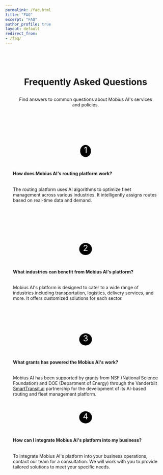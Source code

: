 ```yaml
---
permalink: /faq.html
title: "FAQ"
excerpt: "FAQ"
author_profile: true
layout: default
redirect_from:
- /faq/
---
```



<div id="mainContent" class="wrapper-body" role="main">
  <div class="page-copy">
  <div class="xrm-editable-html xrm-attribute"><div class="xrm-attribute-value"><div data-component-theme="portalThemeColor8" class="row sectionBlockLayout text-left" style="display: flex; flex-wrap: wrap; margin: 0px; min-height: auto; padding: 8px;">
  <div class="container" style="padding: 0px; display: flex; flex-wrap: wrap;">
    <div class="col-md-12 columnBlockLayout" style="flex-grow: 1; display: flex; flex-direction: column; min-width: 310px; word-break: break-word; margin: 20px 0px; padding: 16px;">
      <h1 style="text-align: center;">Frequently Asked Questions</h1>
      <p style="text-align: center; margin: 10px;">Find answers to common questions about Mobius AI's services and policies.</p>
    </div>
  </div>
</div>
<div data-component-theme="portalThemeColor8" class="row sectionBlockLayout text-left" style="display: flex; flex-wrap: wrap; margin: 0px; min-height: auto; padding: 8px;">
  <div class="container" style="padding: 0px; display: flex; flex-wrap: wrap; column-gap: 4px;">
    <div class="col-md-6 columnBlockLayout" style="flex-grow: 1; display: flex; flex-direction: column; min-width: 310px; word-break: break-word; margin: 40px 0px; padding: 16px; width: calc(50% - 2px);">
      <div style="font-size: 26px; background: black; color: white; padding: 0 12px; border-radius: 50%; height: 38px; max-width: 100%; margin-left: auto; margin-right: auto; margin-bottom: 24px;">1</div>
      <h4 style="text-align: left;">How does Mobius AI's routing platform work?</h4>
      <p>The routing platform uses AI algorithms to optimize fleet management across various industries. It intelligently assigns routes based on real-time data and demand.</p>
    </div>
    <div class="col-md-6 columnBlockLayout" style="flex-grow: 1; display: flex; flex-direction: column; min-width: 310px; word-break: break-word; margin: 40px 0px; padding: 16px; width: calc(50% - 2px);">
      <div style="font-size: 26px; background: black; color: white; padding: 0 12px; border-radius: 50%; height: 38px; max-width: 100%; margin-left: auto; margin-right: auto; margin-bottom: 24px;">2</div>
      <h4 style="text-align: left;">What industries can benefit from Mobius AI's platform?</h4>
      <p>Mobius AI's platform is designed to cater to a wide range of industries including transportation, logistics, delivery services, and more. It offers customized solutions for each sector.</p>
    </div>
  </div>
</div>
<div data-component-theme="portalThemeColor8" class="row sectionBlockLayout text-left" style="display: flex; flex-wrap: wrap; margin: 0px; min-height: auto; padding: 8px;">
  <div class="container" style="padding: 0px; display: flex; flex-wrap: wrap; column-gap: 4px;">
    <div class="col-md-6 columnBlockLayout" style="flex-grow: 1; display: flex; flex-direction: column; min-width: 310px; word-break: break-word; margin: 0px; padding: 16px; width: calc(50% - 2px);">
      <div style="font-size: 26px; background: black; color: white; padding: 0 12px; border-radius: 50%; height: 38px; max-width: 100%; margin-left: auto; margin-right: auto; margin-bottom: 24px;">3</div>
      <h4 style="text-align: left;">What grants has powered the Mobius AI's work?</h4>
      <p>Mobius AI has been supported by grants from NSF (National Science Foundation) and DOE (Department of Energy) through the Vanderbilt <a href="https://smarttransit.ai/" target="_blank" class="anchor-inherit-styles">SmartTransit.ai</a> partnership for the development of its AI-based routing and fleet management platform.</p>
    </div>
    <div class="col-md-6 columnBlockLayout" style="flex-grow: 1; display: flex; flex-direction: column; min-width: 310px; word-break: break-word; margin: 0px; padding: 16px; width: calc(50% - 2px);">
      <div style="font-size: 26px; background: black; color: white; padding: 0 12px; border-radius: 50%; height: 38px; max-width: 100%; margin-left: auto; margin-right: auto; margin-bottom: 24px;">4</div>
      <h4 style="text-align: left;">How can I integrate Mobius AI's platform into my business?</h4>
      <p>To integrate Mobius AI's platform into your business operations, contact our team for a consultation. We will work with you to provide tailored solutions to meet your specific needs.</p>
    </div>
  </div>
</div>
</div></div>
</div>

</div>